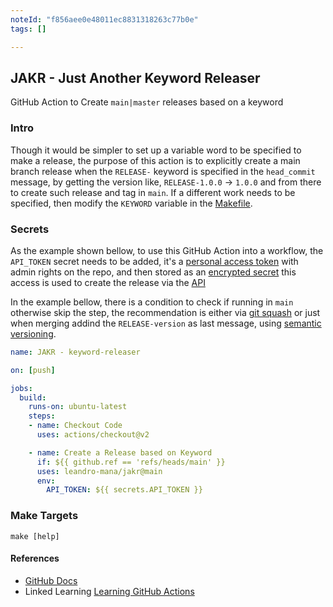 ```yaml
---
noteId: "f856aee0e48011ec8831318263c77b0e"
tags: []

---
```


## JAKR - Just Another Keyword Releaser

GitHub Action to Create `main|master` releases based on a keyword

### **Intro**
Though it would be simpler to set up a variable word to be specified to make a release, the purpose of this action is to explicitly create a main branch release when the `RELEASE-` keyword is specified in the `head_commit` message, by getting the version like, `RELEASE-1.0.0` -> `1.0.0` and from there to create such release and tag in `main`. If a different work needs to be specified, then modify the `KEYWORD` variable in the [Makefile](Makefile).

### **Secrets**
As the example shown bellow, to use this GitHub Action into a workflow, the `API_TOKEN` secret needs to be added, it's a [personal access token](https://docs.github.com/en/authentication/keeping-your-account-and-data-secure/creating-a-personal-access-token) with admin rights on the repo, and then stored as an [encrypted secret](https://docs.github.com/en/actions/security-guides/encrypted-secrets) this access is used to create the release via the [API](https://docs.github.com/en/rest/releases/releases#create-a-release)


In the example bellow, there is a condition to check if running in `main` otherwise skip the step, the recommendation is either via [git squash](https://www.atlassian.com/git/tutorials/rewriting-history/git-rebase) or just when merging addind the `RELEASE-version` as last message, using [semantic versioning](https://semver.org/).

```yml
name: JAKR - keyword-releaser

on: [push]

jobs:
  build: 
    runs-on: ubuntu-latest
    steps:
    - name: Checkout Code
      uses: actions/checkout@v2

    - name: Create a Release based on Keyword
      if: ${{ github.ref == 'refs/heads/main' }}
      uses: leandro-mana/jakr@main
      env:
        API_TOKEN: ${{ secrets.API_TOKEN }}
```

### **Make Targets**
`make [help]`

#### References
- [GitHub Docs](https://docs.github.com/en)
- Linked Learning [Learning GitHub Actions](https://www.linkedin.com/learning/learning-github-actions-2/automating-with-github-actions-2?autoplay=true)